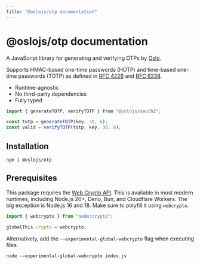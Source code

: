 ```yaml
---
title: "@oslojs/otp documentation"
---
```


# @oslojs/otp documentation

A JavaScript library for generating and verifying OTPs by [Oslo](https://oslojs.dev).

Supports HMAC-based one-time passwords (HOTP) and time-based one-time passwords (TOTP) as defined in [RFC 4226](https://datatracker.ietf.org/doc/html/rfc4226) and [RFC 6238](https://datatracker.ietf.org/doc/html/rfc6238).

- Runtime-agnostic
- No third-party dependencies
- Fully typed

```ts
import { generateTOTP, verifyTOTP } from "@oslojs/oauth2";

const totp = generateTOTP(key, 30, 6);
const valid = verifyTOTP(totp, key, 30, 6);
```

## Installation

```
npm i @oslojs/otp
```

## Prerequisites

This package requires the [Web Crypto API](https://developer.mozilla.org/en-US/docs/Web/API/Web_Crypto_API). This is available in most modern runtimes, including Node.js 20+, Deno, Bun, and Cloudflare Workers. The big exception is Node.js 16 and 18. Make sure to polyfill it using `webcrypto`.

```ts
import { webcrypto } from "node:crypto";

globalThis.crypto = webcrypto;
```

Alternatively, add the `--experimental-global-webcrypto` flag when executing files.

```
node --experimental-global-webcrypto index.js
```
